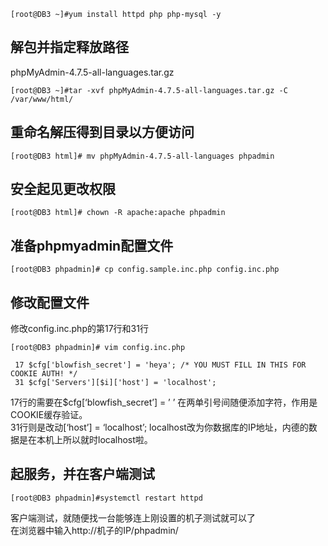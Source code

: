 ```
[root@DB3 ~]#yum install httpd php php-mysql -y
```
 
## 解包并指定释放路径

 phpMyAdmin-4.7.5-all-languages.tar.gz

 
```
[root@DB3 ~]#tar -xvf phpMyAdmin-4.7.5-all-languages.tar.gz -C /var/www/html/

```
 
## 重命名解压得到目录以方便访问

 
```
[root@DB3 html]# mv phpMyAdmin-4.7.5-all-languages phpadmin
```
 
## 安全起见更改权限

 
```
[root@DB3 html]# chown -R apache:apache phpadmin
```
 
## 准备phpmyadmin配置文件

 
```
[root@DB3 phpadmin]# cp config.sample.inc.php config.inc.php 
```
 
## 修改配置文件

 修改config.inc.php的第17行和31行

 
```
[root@DB3 phpadmin]# vim config.inc.php
```
 
```
 17 $cfg['blowfish_secret'] = 'heya'; /* YOU MUST FILL IN THIS FOR COOKIE AUTH! */
 31 $cfg['Servers'][$i]['host'] = 'localhost';
```
 17行的需要在$cfg[‘blowfish_secret’] = ’ ’ 在两单引号间随便添加字符，作用是COOKIE缓存验证。   
 31行则是改动[‘host’] = ‘localhost’; localhost改为你数据库的IP地址，内德的数据是在本机上所以就时localhost啦。

 
## 起服务，并在客户端测试

 
```
[root@DB3 phpadmin]#systemctl restart httpd
```
 客户端测试，就随便找一台能够连上刚设置的机子测试就可以了   
 在浏览器中输入http://机子的IP/phpadmin/

   
  